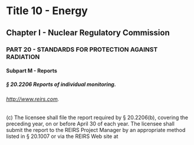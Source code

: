 
# Title 10 - Energy
## Chapter I - Nuclear Regulatory Commission
### PART 20 - STANDARDS FOR PROTECTION AGAINST RADIATION
#### Subpart M - Reports
##### § 20.2206 Reports of individual monitoring.
###### http://www.reirs.com.

(c) The licensee shall file the report required by § 20.2206(b), covering the preceding year, on or before April 30 of each year. The licensee shall submit the report to the REIRS Project Manager by an appropriate method listed in § 20.1007 or via the REIRS Web site at
